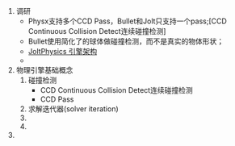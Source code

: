 1. 调研
   - Physx支持多个CCD Pass，Bullet和Jolt只支持一个pass;[CCD Continuous Collision Detect连续碰撞检测]
   - Bullet使用简化了的球体做碰撞检测，而不是真实的物体形状；
   - [JoltPhysics 引擎架构](https://jrouwe.github.io/JoltPhysics/)
   - 
2. 物理引擎基础概念
   1. 碰撞检测
      - CCD Continuous Collision Detect连续碰撞检测
      - CCD Pass
   2. 求解迭代器(solver iteration)
   3. 
   4. 
3. 


